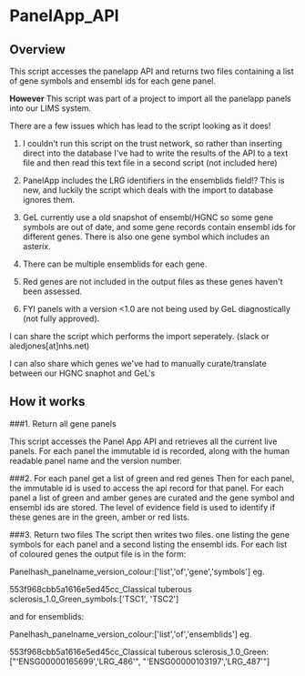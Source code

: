 # PanelApp_API
## Overview
This script accesses the panelapp API and returns two files containing a list of gene symbols and ensembl ids for each gene panel.

**However**
This script was part of a project to import all the panelapp panels into our LIMS system. 

There are a few issues which has lead to the script looking as it does!

1. I couldn't run this script on the trust network, so rather than inserting direct into the database I've had to write the results of the API to a text file and then read this text file in a second script (not included here)

2. PanelApp includes the LRG identifiers in the ensemblids field!? This is new, and luckily the script which deals with the import to database ignores them.

3. GeL currently use a old snapshot of ensembl/HGNC so some gene symbols are out of date, and some gene records contain ensembl ids for different genes. There is also one gene symbol which includes an asterix.

4. There can be multiple ensemblids for each gene.

4. Red genes are not included in the output files as these genes haven't been assessed.

5. FYI panels with a version <1.0 are not being used by GeL diagnostically (not fully approved).

I can share the script which performs the import seperately. (slack or aledjones[at]nhs.net)

I can also share which genes we've had to manually curate/translate between our HGNC snaphot and GeL's


## How it works

###1. Return all gene panels

This script accesses the Panel App API and retrieves all the current live panels.
For each panel the immutable id is recorded, along with the human readable panel name and the version number.

###2. For each panel get a list of green and red genes
Then for each panel, the immutable id is used to access the api record for that panel.
For each panel a list of green and amber genes are curated and the gene symbol and ensembl ids are stored.
The level of evidence field is used to identify if these genes are in the green, amber or red lists.

###3. Return two files
The script then writes two files. one listing the gene symbols for each panel and a second listing the ensembl ids. For each list of coloured genes the output file is in the form:

Panelhash_panelname_version_colour:['list','of','gene','symbols'] eg.

553f968cbb5a1616e5ed45cc_Classical tuberous sclerosis_1.0_Green_symbols:['TSC1', 'TSC2']

and for ensemblids:

Panelhash_panelname_version_colour:['list','of','ensemblids'] eg.

553f968cbb5a1616e5ed45cc_Classical tuberous sclerosis_1.0_Green:["'ENSG00000165699','LRG_486'", "'ENSG00000103197','LRG_487'"]

